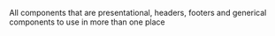 All components that are presentational, headers, footers and generical components to use in more than one place